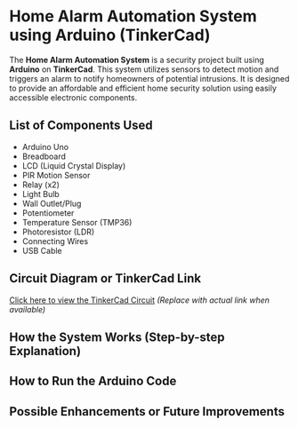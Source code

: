 # Home Alarm Automation System using Arduino (TinkerCad)

The **Home Alarm Automation System** is a security project built using **Arduino** on **TinkerCad**. This system utilizes sensors to detect motion and triggers an alarm to notify homeowners of potential intrusions. It is designed to provide an affordable and efficient home security solution using easily accessible electronic components.

##  List of Components Used
* Arduino Uno
* Breadboard
* LCD (Liquid Crystal Display)
* PIR Motion Sensor
* Relay (x2)
* Light Bulb
* Wall Outlet/Plug
* Potentiometer
* Temperature Sensor (TMP36)
* Photoresistor (LDR)
* Connecting Wires
* USB Cable


## Circuit Diagram or TinkerCad Link
[Click here to view the TinkerCad Circuit](#) *(Replace with actual link when available)*

## How the System Works (Step-by-step Explanation)


## How to Run the Arduino Code


## Possible Enhancements or Future Improvements
